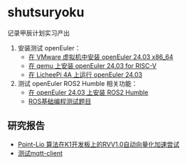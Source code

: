 # shutsuryoku

记录甲辰计划实习产出

1. 安装测试 openEuler：
    - [在 VMware 虚拟机中安装 openEuler 24.03 x86_64](src/1-try-and-try/1-1-install-oe2403-in-vmware.md)
    - [在 qemu 上安装 openEuler 24.03 for RISC-V](src/1-try-and-try/1-2-run-oe2403-rv-in-qemu.md)
    - [在 LicheePi 4A 上运行 openEuler 24.03](src/1-try-and-try/1-3-install-oe2403-on-th1520.md)
2. 测试 openEuler ROS2 Humble 相关功能：
    - [在 openEuler 24.03 上安装 ROS2 Humble](src/2-oe-ros2-test/2-1-install-ros2-on-oe2403.md)
    - [ROS基础编程测试题目](src/2-oe-ros2-test/2-2-tests.md)

## 研究报告

 - [Point-Lio 算法在K1开发板上的RVV1.0自动向量化加速尝试](src/6-report/6-1-point-lio.md)
 - [测试mqtt-client](src/6-report/6-2-test-mqtt-client.md)
